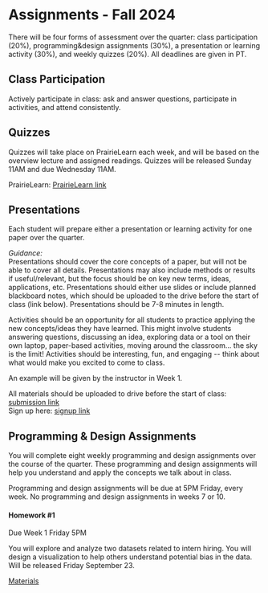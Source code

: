 # Assignments - Fall 2024

There will be four forms of assessment over the quarter: class participation (20%), programming&design assignments (30%), a presentation or learning activity (30%), and weekly quizzes (20%). All deadlines are given in PT.

## Class Participation

Actively participate in class: ask and answer questions, participate in activities, and attend consistently. 

## Quizzes 

Quizzes will take place on PrairieLearn each week, and will be based on the overview lecture and assigned readings. Quizzes will be released Sunday 11AM and due Wednesday 11AM.   

PrairieLearn: [PrairieLearn link]()  

## Presentations

Each student will prepare either a presentation or learning activity for one paper over the quarter. 

_Guidance:_  
Presentations should cover the core concepts of a paper, but will not be able to cover all details. Presentations may also include methods or results if useful/relevant, but the focus should be on key new terms, ideas, applications, etc. Presentations should either use slides or include planned blackboard notes, which should be uploaded to the drive before the start of class (link below). Presentations should be 7-8 minutes in length.   

Activities should be an opportunity for all students to practice applying the new concepts/ideas they have learned. This might involve students answering questions, discussing an idea, exploring data or a tool on their own laptop, paper-based activities, moving around the classroom... the sky is the limit! Activities should be interesting, fun, and engaging -- think about what would make you excited to come to class.  

An example will be given by the instructor in Week 1.  

All materials should be uploaded to drive before the start of class: [submission link](https://drive.google.com/drive/folders/1dCDxycqfbXKI5tYDmxAY2ZvtPCMKd1Zm?usp=drive_link)    
Sign up here: [signup link](https://docs.google.com/spreadsheets/d/1lXe3n_sXpLf8oU1nzPsuDv_25Q_7sX5WypQtb_MqvSQ/edit?usp=sharing)    

## Programming & Design Assignments

You will complete eight weekly programming and design assignments over the course of the quarter. These programming and design assignments will help you understand and apply the concepts we talk about in class.  

Programming and design assignments will be due at 5PM Friday, every week. No programming and design assignments in weeks 7 or 10.  

#### Homework #1
Due Week 1 Friday 5PM  

You will explore and analyze two datasets related to intern hiring. You will design a visualization to help others understand potential bias in the data.   
Will be released Friday September 23.  

[Materials](https://github.com/kristenvaccaro/CSE190-HW1)

<!-- #### Homework #2
Due Week 2 Friday 5PM

You will evaluate and improve explanations Instagram provides for its Explore tab recommendations.   
Will be released Friday September 30.  

[Materials](https://github.com/kristenvaccaro/CSE190-HW2)

#### Homework #3
Due Week 3 Friday 5PM  

You will design a bus app that can manage users' expectations about the bus arrival time predictions.   
Will be released Friday October 7.  

[Materials](https://github.com/kristenvaccaro/CSE190-HW3)

#### Homework #4
Due Week 4 Friday 5PM   

You will design interactions to support recourse and contestability for hate speech detection on social media.     

[Materials](https://github.com/kristenvaccaro/CSE190-HW4)  

#### Homework #5
Due Week 5 Friday 5PM   

You will design interactions around voice and image AI-generated content.    
Will be released Friday October 21.  

[Materials](https://github.com/kristenvaccaro/CSE190-HW5-2022) 

#### Homework #6
Due Week 6 Friday 5PM   

You will design interactions around text AI-generated text.    
Will be released Friday October 28.  

[Materials](https://github.com/kristenvaccaro/CSE190-HW6)  

#### No Homework Week 7

#### Homework #8
Due Week 8 Friday 5PM   

You will design systems to address an ethics/social justice issue of your choice.   
Will be released Friday November 11.  

[Materials](https://github.com/kristenvaccaro/CSE190-HW8)

#### Homework #9
Due Week 9 Friday 5PM   

You will consider privacy-utility tradeoffs in the design of ed tech software like Canvas.    
Will be released Friday November 4.

[Materials](https://github.com/kristenvaccaro/CSE190-HW7)  



-->



